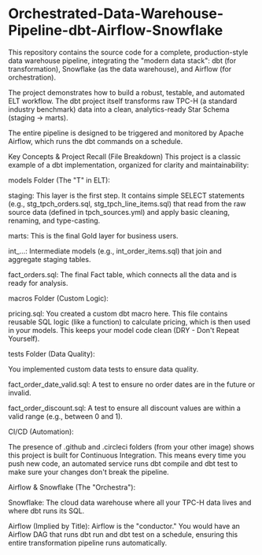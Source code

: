 # Orchestrated-Data-Warehouse-Pipeline-dbt-Airflow-Snowflake


This repository contains the source code for a complete, production-style data warehouse pipeline, integrating the "modern data stack": dbt (for transformation), Snowflake (as the data warehouse), and Airflow (for orchestration).

The project demonstrates how to build a robust, testable, and automated ELT workflow. The dbt project itself transforms raw TPC-H (a standard industry benchmark) data into a clean, analytics-ready Star Schema (staging -> marts).

The entire pipeline is designed to be triggered and monitored by Apache Airflow, which runs the dbt commands on a schedule.

Key Concepts & Project Recall (File Breakdown)
This project is a classic example of a dbt implementation, organized for clarity and maintainability:

models Folder (The "T" in ELT):

staging: This layer is the first step. It contains simple SELECT statements (e.g., stg_tpch_orders.sql, stg_tpch_line_items.sql) that read from the raw source data (defined in tpch_sources.yml) and apply basic cleaning, renaming, and type-casting.

marts: This is the final Gold layer for business users.

int_...: Intermediate models (e.g., int_order_items.sql) that join and aggregate staging tables.

fact_orders.sql: The final Fact table, which connects all the data and is ready for analysis.

macros Folder (Custom Logic):

pricing.sql: You created a custom dbt macro here. This file contains reusable SQL logic (like a function) to calculate pricing, which is then used in your models. This keeps your model code clean (DRY - Don't Repeat Yourself).

tests Folder (Data Quality):

You implemented custom data tests to ensure data quality.

fact_order_date_valid.sql: A test to ensure no order dates are in the future or invalid.

fact_order_discount.sql: A test to ensure all discount values are within a valid range (e.g., between 0 and 1).

CI/CD (Automation):

The presence of .github and .circleci folders (from your other image) shows this project is built for Continuous Integration. This means every time you push new code, an automated service runs dbt compile and dbt test to make sure your changes don't break the pipeline.

Airflow & Snowflake (The "Orchestra"):

Snowflake: The cloud data warehouse where all your TPC-H data lives and where dbt runs its SQL.

Airflow (Implied by Title): Airflow is the "conductor." You would have an Airflow DAG that runs dbt run and dbt test on a schedule, ensuring this entire transformation pipeline runs automatically.
